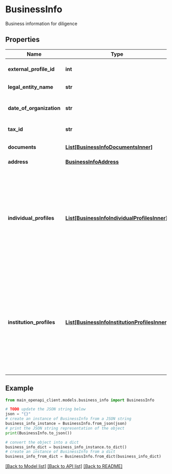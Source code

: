 # BusinessInfo

Business information for diligence

## Properties

Name | Type | Description | Notes
------------ | ------------- | ------------- | -------------
**external_profile_id** | **int** | Profile ID for diligence | [optional] 
**legal_entity_name** | **str** | Legal entity name | [optional] 
**date_of_organization** | **str** | Date of formation for business | [optional] 
**tax_id** | **str** | Tax ID for business | [optional] 
**documents** | [**List[BusinessInfoDocumentsInner]**](BusinessInfoDocumentsInner.md) | Documents for business | [optional] 
**address** | [**BusinessInfoAddress**](BusinessInfoAddress.md) |  | [optional] 
**individual_profiles** | [**List[BusinessInfoIndividualProfilesInner]**](BusinessInfoIndividualProfilesInner.md) | Individual profiles used for legacy diligences. This is deprecated. For KYC, a KycDetail will be created. For watchlist, a watchlist screening will be triggered. | [optional] 
**institution_profiles** | [**List[BusinessInfoInstitutionProfilesInner]**](BusinessInfoInstitutionProfilesInner.md) | Institution profiles used for legacy diligences. This is deprecated. For KYC, a KycDetail will be created. For watchlist, a watchlist screening will be triggered. | [optional] 

## Example

```python
from main_openapi_client.models.business_info import BusinessInfo

# TODO update the JSON string below
json = "{}"
# create an instance of BusinessInfo from a JSON string
business_info_instance = BusinessInfo.from_json(json)
# print the JSON string representation of the object
print(BusinessInfo.to_json())

# convert the object into a dict
business_info_dict = business_info_instance.to_dict()
# create an instance of BusinessInfo from a dict
business_info_from_dict = BusinessInfo.from_dict(business_info_dict)
```
[[Back to Model list]](../README.md#documentation-for-models) [[Back to API list]](../README.md#documentation-for-api-endpoints) [[Back to README]](../README.md)



